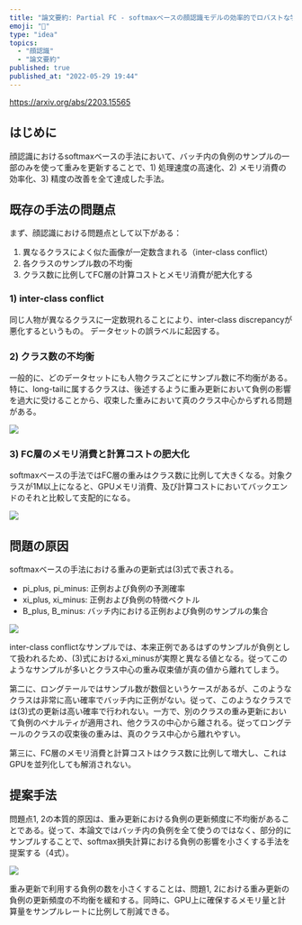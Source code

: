 ```yaml
---
title: "論文要約: Partial FC - softmaxベースの顔認識モデルの効率的でロバストな学習手法"
emoji: "🦔"
type: "idea"
topics:
  - "顔認識"
  - "論文要約"
published: true
published_at: "2022-05-29 19:44"
---
```


https://arxiv.org/abs/2203.15565

## はじめに

顔認識におけるsoftmaxベースの手法において、バッチ内の負例のサンプルの一部のみを使って重みを更新することで、1) 処理速度の高速化、2) メモリ消費の効率化、3) 精度の改善を全て達成した手法。

## 既存の手法の問題点

まず、顔認識における問題点として以下がある：
1) 異なるクラスによく似た画像が一定数含まれる（inter-class conflict）
2) 各クラスのサンプル数の不均衡
3) クラス数に比例してFC層の計算コストとメモリ消費が肥大化する

### 1) inter-class conflict

同じ人物が異なるクラスに一定数現れることにより、inter-class discrepancyが悪化するというもの。
データセットの誤ラベルに起因する。

### 2) クラス数の不均衡

一般的に、どのデータセットにも人物クラスごとにサンプル数に不均衡がある。特に、long-tailに属するクラスは、後述するように重み更新において負例の影響を過大に受けることから、収束した重みにおいて真のクラス中心からずれる問題がある。

![](https://storage.googleapis.com/zenn-user-upload/d42bcf8ccc40-20220529.png)

### 3) FC層のメモリ消費と計算コストの肥大化

softmaxベースの手法ではFC層の重みはクラス数に比例して大きくなる。対象クラスが1M以上になると、GPUメモリ消費、及び計算コストにおいてバックエンドのそれと比較して支配的になる。

![](https://storage.googleapis.com/zenn-user-upload/8b672c60d853-20220529.png)

## 問題の原因

softmaxベースの手法における重みの更新式は(3)式で表される。
- pi_plus, pi_minus: 正例および負例の予測確率
- xi_plus, xi_minus: 正例および負例の特徴ベクトル
- B_plus, B_minus: バッチ内における正例および負例のサンプルの集合

![](https://storage.googleapis.com/zenn-user-upload/7ede85916dc4-20220529.png)

inter-class conflictなサンプルでは、本来正例であるはずのサンプルが負例として扱われるため、(3)式におけるxi_minusが実際と異なる値となる。従ってこのようなサンプルが多いとクラス中心の重み収束値が真の値から離れてしまう。

第二に、ロングテールではサンプル数が数個というケースがあるが、このようなクラスは非常に高い確率でバッチ内に正例がない。従って、このようなクラスでは(3)式の更新は高い確率で行われない。一方で、別のクラスの重み更新において負例のペナルティが適用され、他クラスの中心から離される。従ってロングテールのクラスの収束後の重みは、真のクラス中心から離れやすい。

第三に、FC層のメモリ消費と計算コストはクラス数に比例して増大し、これはGPUを並列化しても解消されない。

## 提案手法

問題点1, 2の本質的原因は、重み更新における負例の更新頻度に不均衡があることである。従って、本論文ではバッチ内の負例を全て使うのではなく、部分的にサンプルすることで、softmax損失計算における負例の影響を小さくする手法を提案する（4式）。

![](https://storage.googleapis.com/zenn-user-upload/702fa714e8b2-20220529.png)

重み更新で利用する負例の数を小さくすることは、問題1, 2における重み更新の負例の更新頻度の不均衡を緩和する。同時に、GPU上に確保するメモリ量と計算量をサンプルレートに比例して削減できる。